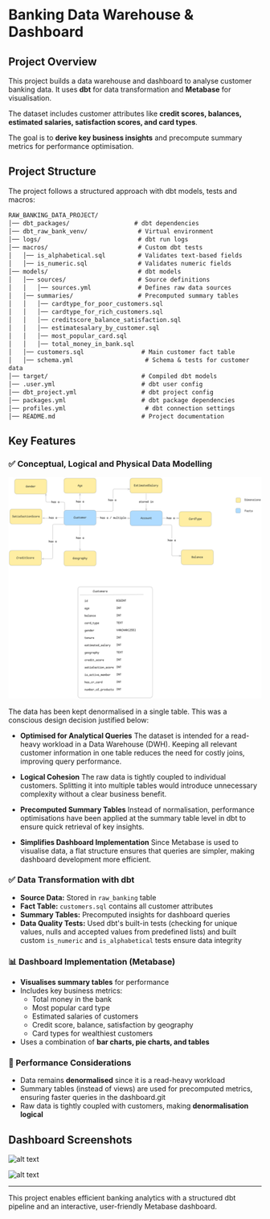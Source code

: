 # Banking Data Warehouse & Dashboard

## Project Overview
This project builds a data warehouse and dashboard to analyse customer banking data. It uses **dbt** for data transformation and **Metabase** for visualisation.

The dataset includes customer attributes like **credit scores, balances, estimated salaries, satisfaction scores, and card types**. 

The goal is to **derive key business insights** and precompute summary metrics for performance optimisation.

## Project Structure
The project follows a structured approach with dbt models, tests and macros:

```
RAW_BANKING_DATA_PROJECT/
│── dbt_packages/                  # dbt dependencies
│── dbt_raw_bank_venv/              # Virtual environment
│── logs/                           # dbt run logs
│── macros/                         # Custom dbt tests
│   │── is_alphabetical.sql         # Validates text-based fields
│   │── is_numeric.sql              # Validates numeric fields
│── models/                         # dbt models
│   │── sources/                    # Source definitions
│   │   │── sources.yml             # Defines raw data sources
│   │── summaries/                  # Precomputed summary tables
│   │   │── cardtype_for_poor_customers.sql
│   │   │── cardtype_for_rich_customers.sql
│   │   │── creditscore_balance_satisfaction.sql
│   │   │── estimatesalary_by_customer.sql
│   │   │── most_popular_card.sql
│   │   │── total_money_in_bank.sql
│   │── customers.sql                # Main customer fact table
│   │── schema.yml                    # Schema & tests for customer data
│── target/                          # Compiled dbt models
│── .user.yml                        # dbt user config
│── dbt_project.yml                  # dbt project config
│── packages.yml                     # dbt package dependencies
│── profiles.yml                      # dbt connection settings
│── README.md                        # Project documentation
```

## Key Features

### ✅ Conceptual, Logical and Physical Data Modelling
![alt text](image.png)

The data has been kept denormalised in a single table. This was a conscious design decision justified below:

- **Optimised for Analytical Queries** The dataset is intended for a read-heavy workload in a Data Warehouse (DWH). Keeping all relevant customer information in one table reduces the need for costly joins, improving query performance.

- **Logical Cohesion** The raw data is tightly coupled to individual customers. Splitting it into multiple tables would introduce unnecessary complexity without a clear business benefit.

- **Precomputed Summary Tables** Instead of normalisation, performance optimisations have been applied at the summary table level in dbt to ensure quick retrieval of key insights.

- **Simplifies Dashboard Implementation** Since Metabase is used to visualise data, a flat structure ensures that queries are simpler, making dashboard development more efficient.


### ✅ Data Transformation with dbt
- **Source Data:** Stored in `raw_banking` table
- **Fact Table:** `customers.sql` contains all customer attributes
- **Summary Tables:** Precomputed insights for dashboard queries
- **Data Quality Tests:** Used dbt's built-in tests (checking for unique values, nulls and accepted values from predefined lists) and built custom `is_numeric` and `is_alphabetical` tests ensure data integrity

### 📊 Dashboard Implementation (Metabase)
- **Visualises summary tables** for performance
- Includes key business metrics:
  - Total money in the bank
  - Most popular card type
  - Estimated salaries of customers
  - Credit score, balance, satisfaction by geography
  - Card types for wealthiest customers
- Uses a combination of **bar charts, pie charts, and tables**

### 🚀 Performance Considerations
- Data remains **denormalised** since it is a read-heavy workload
- Summary tables (instead of views) are used for precomputed metrics, ensuring faster queries in the dashboard.git 
- Raw data is tightly coupled with customers, making **denormalisation logical**

## Dashboard Screenshots
![alt text](<Screenshot 2025-03-12 at 18.03.31.png>) 

![alt text](<Screenshot 2025-03-12 at 18.03.24.png>)


---

This project enables efficient banking analytics with a structured dbt pipeline and an interactive, user-friendly Metabase dashboard.

